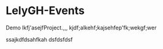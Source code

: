 # LelyGH-Events
Demo lkfj'asejfProject.,,,
kjdf;alkehf;kajsehfep'fk\;wekgf;wer

ssajkdfdsahfkah
dsfdsfdsf
